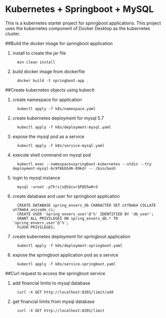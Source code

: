 # Kubernetes + Springboot + MySQL
This is a kubernetes starter project for springboot applications. This project uses the kubernetes component of Docker Desktop as the kubernetes cluster.

##Build the docker image for springboot application
1. install to create the jar file 
   
         mvn clean install
2. build docker image from dockerfile 
   
         docker build -t springboot-app .

##Create kubernetes objects using kubectl
1. create namespace for application 
   
         kubectl apply -f k8s/namespace.yaml

2. create kubernetes deployment for mysql 5.7 
   
         kubectl apply -f k8s/deployment-mysql.yaml

3. expose the mysql pod as a service 
   
         kubectl apply -f k8s/service-mysql.yaml

4. execute shell command on mysql pod 
   
         kubectl exec --namespace=springboot-kubernetes --stdin --tty deployment-mysql-6c9f6bb546-89kdr -- /bin/bash

5. login to mysql instance 
   
         mysql -uroot -pTh!s|s@S$cur$P@55w0rd

6. create database and user for springboot application 
   
         CREATE DATABASE spring_envers_db CHARACTER SET utf8mb4 COLLATE utf8mb4_unicode_ci;
         CREATE USER 'spring_envers_user'@'%' IDENTIFIED BY 'db_user';
         GRANT ALL PRIVILEGES ON spring_envers_db.* TO 'spring_envers_user'@'%';
         FLUSH PRIVILEGES;

7. create kubernetes deployment for springboot application 
   
         kubectl apply -f k8s/deployment-springboot.yaml

8. expose the springboot application pod as a service 
    
         kubectl apply -f k8s/service-springboot.yaml


##Curl request to access the springboot service


1. add financial limits to mysql database 
   
         curl -X GET http://localhost:8201/limit/add
2. get financial limits from mysql database 
   
         curl -X GET http://localhost:8201/limit

